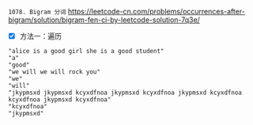 
`1078. Bigram 分词` https://leetcode-cn.com/problems/occurrences-after-bigram/solution/bigram-fen-ci-by-leetcode-solution-7q3e/
- [x] 方法一：遍历

```
"alice is a good girl she is a good student"
"a"
"good"
"we will we will rock you"
"we"
"will"
"jkypmsxd jkypmsxd kcyxdfnoa jkypmsxd kcyxdfnoa jkypmsxd kcyxdfnoa kcyxdfnoa jkypmsxd kcyxdfnoa"
"kcyxdfnoa"
"jkypmsxd"
```
